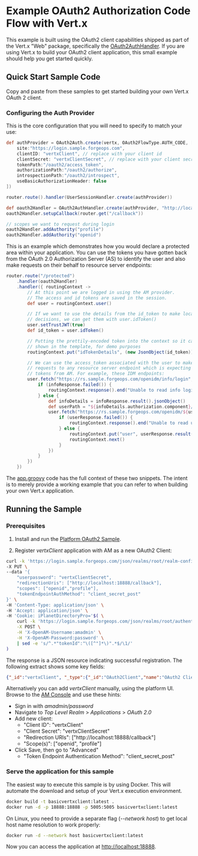 # Example OAuth2 Authorization Code Flow with Vert.x

This example is built using the OAuth2 client capabilities shipped as part of the Vert.x "Web" package, specifically the [OAuth2AuthHandler](https://vertx.io/docs/vertx-web/groovy/#_oauth2authhandler_handler). If you are using Vert.x to build your OAuth2 client application, this small example should help you get started quickly.

## Quick Start Sample Code

Copy and paste from these samples to get started building your own Vert.x OAuth 2 client.

### Configuring the Auth Provider

This is the core configuration that you will need to specify to match your use:

```groovy
def authProvider = OAuth2Auth.create(vertx, OAuth2FlowType.AUTH_CODE, [
    site:"https://login.sample.forgeops.com",
    clientID: "vertxClient", // replace with your client id
    clientSecret: "vertxClientSecret", // replace with your client secret
    tokenPath:"/oauth2/access_token",
    authorizationPath:"/oauth2/authorize",
    introspectionPath:"/oauth2/introspect",
    useBasicAuthorizationHeader: false
])

router.route().handler(UserSessionHandler.create(authProvider))

def oauth2Handler = OAuth2AuthHandler.create(authProvider, "http://localhost:18888")
oauth2Handler.setupCallback(router.get("/callback"))

// scopes we want to request during login
oauth2Handler.addAuthority("profile")
oauth2Handler.addAuthority("openid")
```

This is an example which demonstrates how you would declare a protected area within your application. You can use the tokens you have gotten back from the OAuth 2.0 Authorization Server (AS) to identify the user and also make requests on their behalf to resource server endpoints:

```groovy
router.route("/protected")
    .handler(oauth2Handler)
    .handler({ routingContext ->
        // At this point we are logged in using the AM provider.
        // The access and id tokens are saved in the session.
        def user = routingContext.user()

        // If we want to use the details from the id_token to make local authorization
        // decisions, we can get them with user.idToken()
        user.setTrustJWT(true)
        def id_token = user.idToken()

        // Putting the prettily-encoded token into the context so it can be
        // shown in the template, for demo purposes
        routingContext.put("idTokenDetails", (new JsonObject(id_token)).encodePrettily())

        // We can use the access_token associated with the user to make
        // requests to any resource server endpoint which is expecting
        // tokens from AM. For example, these IDM endpoints:
        user.fetch("https://rs.sample.forgeops.com/openidm/info/login", { infoResponse ->
            if (infoResponse.failed()) {
                routingContext.response().end("Unable to read info login")
            } else {
                def infoDetails = infoResponse.result().jsonObject()
                def userPath = "${infoDetails.authorization.component}/${infoDetails.authorization.id}"
                user.fetch("https://rs.sample.forgeops.com/openidm/${userPath}", { userResponse ->
                    if (userResponse.failed()) {
                        routingContext.response().end("Unable to read user details")
                    } else {
                        routingContext.put("user", userResponse.result().jsonObject())
                        routingContext.next()
                    }
                })
            }
        })
    })
```

The [app.groovy](src/app.groovy) code has the full context of these two snippets. The intent is to merely provide a working example that you can refer to when building your own Vert.x application.

## Running the Sample

### Prerequisites

1. Install and run the [Platform OAuth2 Sample](https://github.com/ForgeRock/forgeops-init/tree/master/6.5/oauth2).

2. Register *vertxClient* application with AM as a new OAuth2 Client:

```bash
curl -k 'https://login.sample.forgeops.com/json/realms/root/realm-config/agents/OAuth2Client/vertxClient' \
-X PUT \
--data '{
    "userpassword": "vertxClientSecret",
    "redirectionUris": ["http://localhost:18888/callback"],
    "scopes": ["openid","profile"],
    "tokenEndpointAuthMethod": "client_secret_post"
}' \
-H 'Content-Type: application/json' \
-H 'Accept: application/json' \
-H 'Cookie: iPlanetDirectoryPro='$( \
    curl -k 'https://login.sample.forgeops.com/json/realms/root/authenticate' \
    -X POST \
    -H 'X-OpenAM-Username:amadmin' \
    -H 'X-OpenAM-Password:password' \
    | sed -e 's/^.*"tokenId":"\([^"]*\)".*$/\1/'
)
```
The response is a JSON resource indicating successful registration.
The following extract shows some key fields:
```json
{"_id":"vertxClient", "_type":{"_id":"OAuth2Client","name":"OAuth2 Clients","collection":true}}
```

Alternatively you can add *vertxClient* manually, using the platform UI.
Browse to the [AM Console](https://login.sample.forgeops.com/console) and use these hints:

* Sign in with *amadmin/password*
* Navigate to *Top Level Realm* > *Applications* > *OAuth 2.0*
* Add new client:
    * "Client ID": "vertxClient"
    * "Client Secret": "vertxClientSecret"
    * "Redirection URIs": ["http://localhost:18888/callback"]
    * "Scope(s)": ["openid", "profile"]
* Click Save, then go to "Advanced"
    * "Token Endpoint Authentication Method": "client_secret_post"


### Serve the application for this sample

The easiest way to execute this sample is by using Docker. This will automate the download and setup of your Vert.x execution environment.

```bash
docker build -t basicvertxclient:latest .
docker run -d -p 18888:18888 -p 5005:5005 basicvertxclient:latest
```

On Linux, you need to provide a separate flag (*--network host*) to get local host name resolution to work properly:

```bash
docker run -d --network host basicvertxclient:latest
```

Now you can access the application at <http://localhost:18888>.
